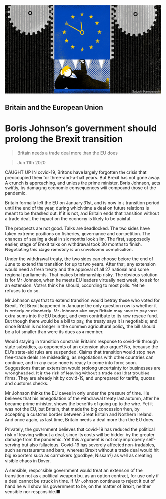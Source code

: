 ![](./images/20200613_LDD002_0.jpg)

## Britain and the European Union

# Boris Johnson’s government should prolong the Brexit transition

> Britain needs a trade deal more than the EU does

> Jun 11th 2020

CAUGHT UP IN covid-19, Britons have largely forgotten the crisis that preoccupied them for three-and-a-half years. But Brexit has not gone away. A crunch is approaching, and unless the prime minister, Boris Johnson, acts swiftly, its damaging economic consequences will compound those of the pandemic.

Britain formally left the EU on January 31st, and is now in a transition period until the end of the year, during which time a deal on future relations is meant to be thrashed out. If it is not, and Britain ends that transition without a trade deal, the impact on the economy is likely to be painful.

The prospects are not good. Talks are deadlocked. The two sides have taken extreme positions on fisheries, governance and competition. The chances of sealing a deal in six months look slim. The first, supposedly easier, stage of Brexit talks on withdrawal took 30 months to finish. Negotiating this stage remotely is an unwelcome complication.

Under the withdrawal treaty, the two sides can choose before the end of June to extend the transition for up to two years. After that, any extension would need a fresh treaty and the approval of all 27 national and some regional parliaments. That makes brinkmanship risky. The obvious solution is for Mr Johnson, when he meets EU leaders virtually next week, to ask for an extension. Voters think he should, according to most polls. Yet he refuses to do so.

Mr Johnson says that to extend transition would betray those who voted for Brexit. Yet Brexit happened in January: the only question now is whether it is orderly or disorderly. Mr Johnson also says Britain may have to pay vast extra sums into the EU budget, and even contribute to its new rescue fund. But though there would be a bill to pay, the treaty says it is negotiable; and since Britain is no longer in the common agricultural policy, the bill should be a lot smaller than were its dues as a member.

Would staying in transition constrain Britain’s response to covid-19 through state subsidies, as opponents of an extension also argue? No, because the EU’s state-aid rules are suspended. Claims that transition would stop new free-trade deals are misleading, as negotiations with other countries can continue, and in any case none is ready to come into force soon. Suggestions that an extension would prolong uncertainty for businesses are wrongheaded. It is the risk of leaving without a trade deal that troubles firms. They are already hit by covid-19, and unprepared for tariffs, quotas and customs checks.

Mr Johnson thinks the EU caves in only under the pressure of time. He believes that his renegotiation of the withdrawal treaty last autumn, after he became prime minister, shows the benefits of going up to the wire. Yet it was not the EU, but Britain, that made the big concession then, by accepting a customs border between Great Britain and Northern Ireland. And once again, as last time, Britain needs a deal more than the EU does.

Privately, the government believes that covid-19 has reduced the political risk of leaving without a deal, since its costs will be hidden by the greater damage from the pandemic. Yet this argument is not only improperly self-serving but also fallacious. Covid-19 has severely affected non-tradables, such as restaurants and bars, whereas Brexit without a trade deal would hit big exporters such as carmakers (goodbye, Nissan?) as well as creating visible chaos in Dover.

A sensible, responsible government would treat an extension of the transition not as a political weapon but as an option contract, for use only if a deal cannot be struck in time. If Mr Johnson continues to reject it out of hand he will show his government to be, on the matter of Brexit, neither sensible nor responsible.■